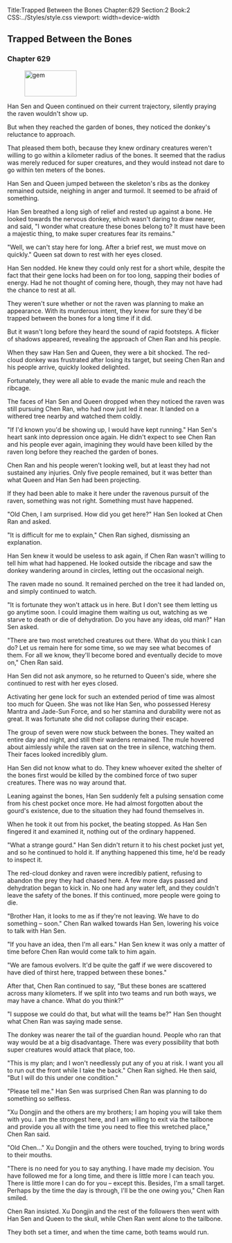 Title:Trapped Between the Bones 
Chapter:629 
Section:2 
Book:2 
CSS:../Styles/style.css 
viewport: width=device-width
  
## Trapped Between the Bones
### Chapter 629 
<figure>
	<img src="../Images/gem.gif" alt="gem" id="gem" width="120" height="60" />
</figure>
  

  
  Han Sen and Queen continued on their current trajectory, silently praying the raven wouldn't show up.

But when they reached the garden of bones, they noticed the donkey's reluctance to approach.

That pleased them both, because they knew ordinary creatures weren't willing to go within a kilometer radius of the bones. It seemed that the radius was merely reduced for super creatures, and they would instead not dare to go within ten meters of the bones.

Han Sen and Queen jumped between the skeleton's ribs as the donkey remained outside, neighing in anger and turmoil. It seemed to be afraid of something.

Han Sen breathed a long sigh of relief and rested up against a bone. He looked towards the nervous donkey, which wasn't daring to draw nearer, and said, "I wonder what creature these bones belong to? It must have been a majestic thing, to make super creatures fear its remains."

"Well, we can't stay here for long. After a brief rest, we must move on quickly." Queen sat down to rest with her eyes closed.

Han Sen nodded. He knew they could only rest for a short while, despite the fact that their gene locks had been on for too long, sapping their bodies of energy. Had he not thought of coming here, though, they may not have had the chance to rest at all.

They weren't sure whether or not the raven was planning to make an appearance. With its murderous intent, they knew for sure they'd be trapped between the bones for a long time if it did.

But it wasn't long before they heard the sound of rapid footsteps. A flicker of shadows appeared, revealing the approach of Chen Ran and his people.

When they saw Han Sen and Queen, they were a bit shocked. The red-cloud donkey was frustrated after losing its target, but seeing Chen Ran and his people arrive, quickly looked delighted.

Fortunately, they were all able to evade the manic mule and reach the ribcage.

The faces of Han Sen and Queen dropped when they noticed the raven was still pursuing Chen Ran, who had now just led it near. It landed on a withered tree nearby and watched them coldly.

"If I'd known you'd be showing up, I would have kept running." Han Sen's heart sank into depression once again. He didn't expect to see Chen Ran and his people ever again, imagining they would have been killed by the raven long before they reached the garden of bones.

Chen Ran and his people weren't looking well, but at least they had not sustained any injuries. Only five people remained, but it was better than what Queen and Han Sen had been projecting.

If they had been able to make it here under the ravenous pursuit of the raven, something was not right. Something must have happened.

"Old Chen, I am surprised. How did you get here?" Han Sen looked at Chen Ran and asked.

"It is difficult for me to explain," Chen Ran sighed, dismissing an explanation.

Han Sen knew it would be useless to ask again, if Chen Ran wasn't willing to tell him what had happened. He looked outside the ribcage and saw the donkey wandering around in circles, letting out the occasional neigh.

The raven made no sound. It remained perched on the tree it had landed on, and simply continued to watch.

"It is fortunate they won't attack us in here. But I don't see them letting us go anytime soon. I could imagine them waiting us out, watching as we starve to death or die of dehydration. Do you have any ideas, old man?" Han Sen asked.

"There are two most wretched creatures out there. What do you think I can do? Let us remain here for some time, so we may see what becomes of them. For all we know, they'll become bored and eventually decide to move on," Chen Ran said.

Han Sen did not ask anymore, so he returned to Queen's side, where she continued to rest with her eyes closed.

Activating her gene lock for such an extended period of time was almost too much for Queen. She was not like Han Sen, who possessed Heresy Mantra and Jade-Sun Force, and so her stamina and durability were not as great. It was fortunate she did not collapse during their escape.

The group of seven were now stuck between the bones. They waited an entire day and night, and still their wardens remained. The mule hovered about aimlessly while the raven sat on the tree in silence, watching them. Their faces looked incredibly glum.

Han Sen did not know what to do. They knew whoever exited the shelter of the bones first would be killed by the combined force of two super creatures. There was no way around that.

Leaning against the bones, Han Sen suddenly felt a pulsing sensation come from his chest pocket once more. He had almost forgotten about the gourd's existence, due to the situation they had found themselves in.

When he took it out from his pocket, the beating stopped. As Han Sen fingered it and examined it, nothing out of the ordinary happened.

"What a strange gourd." Han Sen didn't return it to his chest pocket just yet, and so he continued to hold it. If anything happened this time, he'd be ready to inspect it.

The red-cloud donkey and raven were incredibly patient, refusing to abandon the prey they had chased here. A few more days passed and dehydration began to kick in. No one had any water left, and they couldn't leave the safety of the bones. If this continued, more people were going to die.

"Brother Han, it looks to me as if they're not leaving. We have to do something – soon." Chen Ran walked towards Han Sen, lowering his voice to talk with Han Sen.

"If you have an idea, then I'm all ears." Han Sen knew it was only a matter of time before Chen Ran would come talk to him again.

"We are famous evolvers. It'd be quite the gaff if we were discovered to have died of thirst here, trapped between these bones."

After that, Chen Ran continued to say, "But these bones are scattered across many kilometers. If we split into two teams and run both ways, we may have a chance. What do you think?"

"I suppose we could do that, but what will the teams be?" Han Sen thought what Chen Ran was saying made sense.

The donkey was nearer the tail of the guardian hound. People who ran that way would be at a big disadvantage. There was every possibility that both super creatures would attack that place, too.

"This is my plan; and I won't needlessly put any of you at risk. I want you all to run out the front while I take the back." Chen Ran sighed. He then said, "But I will do this under one condition."

"Please tell me." Han Sen was surprised Chen Ran was planning to do something so selfless.

"Xu Dongjin and the others are my brothers; I am hoping you will take them with you. I am the strongest here, and I am willing to exit via the tailbone and provide you all with the time you need to flee this wretched place," Chen Ran said.

"Old Chen..." Xu Dongjin and the others were touched, trying to bring words to their mouths.

"There is no need for you to say anything. I have made my decision. You have followed me for a long time, and there is little more I can teach you. There is little more I can do for you – except this. Besides, I'm a small target. Perhaps by the time the day is through, I'll be the one owing you," Chen Ran smiled.

Chen Ran insisted. Xu Dongjin and the rest of the followers then went with Han Sen and Queen to the skull, while Chen Ran went alone to the tailbone.

They both set a timer, and when the time came, both teams would run.
